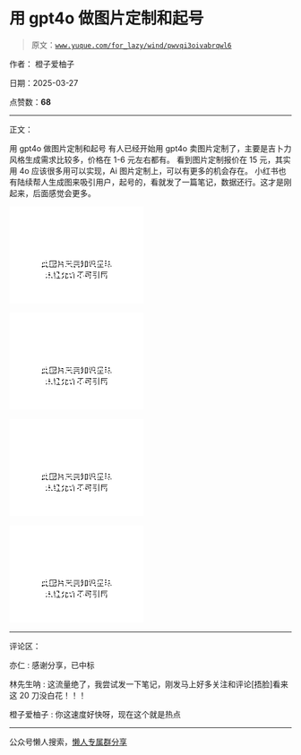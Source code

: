 # 用 gpt4o 做图片定制和起号

> 原文：[`www.yuque.com/for_lazy/wind/pwvqi3oivabrqwl6`](https://www.yuque.com/for_lazy/wind/pwvqi3oivabrqwl6)

作者： 橙子爱柚子

日期：2025-03-27

点赞数：**68**

* * *

正文：

用 gpt4o 做图片定制和起号 有人已经开始用 gpt4o 卖图片定制了，主要是吉卜力风格生成需求比较多，价格在 1-6 元左右都有。
看到图片定制报价在 15 元，其实用 4o 应该很多用可以实现，Ai 图片定制上，可以有更多的机会存在。
小红书也有陆续帮人生成图来吸引用户，起号的，看就发了一篇笔记，数据还行。这才是刚起来，后面感觉会更多。

![](img/3c0624c6d5bee97ad9c4310ba6ac9cc3.png "None")

![](img/ba472875099085a1c09c64d6de7e8c4c.png "None")

![](img/eaf2439d5d1b0b57ce658f0c0b7b3aa7.png "None")

![](img/981425dd0614479c79e6c3c5febd3826.png "None")

* * *

评论区：

亦仁 : 感谢分享，已中标

林先生呐 : 这流量绝了，我尝试发一下笔记，刚发马上好多关注和评论[捂脸]看来这 20 刀没白花！！！

橙子爱柚子 : 你这速度好快呀，现在这个就是热点

* * *

公众号懒人搜索，[懒人专属群分享](https://lazybook.fun/#/blog/group)